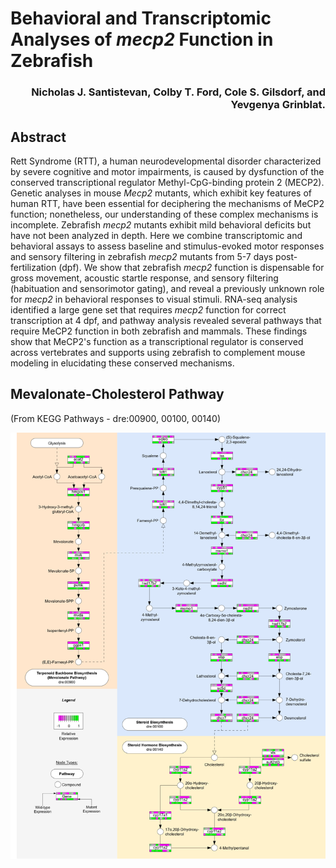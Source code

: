 # Behavioral and Transcriptomic Analyses of _mecp2_ Function in Zebrafish

<h3 align="right">Nicholas J. Santistevan, Colby T. Ford, Cole S. Gilsdorf, and Yevgenya Grinblat.</h3>

## Abstract

Rett Syndrome (RTT), a human neurodevelopmental disorder characterized by severe cognitive and motor impairments, is caused by dysfunction of the conserved transcriptional regulator Methyl-CpG-binding protein 2 (MECP2). Genetic analyses in mouse *Mecp2* mutants, which exhibit key features of human RTT, have been essential for deciphering the mechanisms of MeCP2 function; nonetheless, our understanding of these complex mechanisms is incomplete. Zebrafish *mecp2* mutants exhibit mild behavioral deficits but have not been analyzed in depth. Here we combine transcriptomic and behavioral assays to assess baseline and stimulus-evoked motor responses and sensory filtering in zebrafish *mecp2* mutants from 5-7 days post-fertilization (dpf). We show that zebrafish *mecp2* function is dispensable for gross movement, acoustic startle response, and sensory filtering (habituation and sensorimotor gating), and reveal a previously unknown role for *mecp2* in behavioral responses to visual stimuli. RNA-seq analysis identified a large gene set that requires *mecp2* function for correct transcription at 4 dpf, and pathway analysis revealed several pathways that require MeCP2 function in both zebrafish and mammals. These findings show that MeCP2's function as a transcriptional regulator is conserved across vertebrates and supports using zebrafish to complement mouse modeling in elucidating these conserved mechanisms.


## Mevalonate-Cholesterol Pathway
(From KEGG Pathways - dre:00900, 00100, 00140)

![](figures/Drerio_MECP2_CholesterolPathway.drawio.png)
